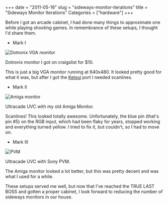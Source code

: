 +++
date = "2011-05-16"
slug = "sideways-monitor-iterations"
title = "Sideways Monitor Iterations"
Categories = ["hardware"]
+++

Before I got an arcade cabinet, I had done many things to approximate one while playing shooting games.  In remembrance of these setups, I thought I'd share them.

* Mark I

![Dotronix VGA monitor](/images/IMG_1212.jpg)
  

Dotronix monitor I got on craigslist for $10.
  
This is just a big VGA monitor running at 640x480.  It looked pretty good for what it was, but after I got the [Ketsui](http://en.wikipedia.org/wiki/Ketsui:_Kizuna_Jigoku_Tachi) port I needed scanlines.

* Mark II

![Amiga monitor](/images/IMG_1357.jpg)

Ultracade UVC with my old Amiga Monitor.
  
Scanlines!  This looked totally awesome.  Unfortunately, the blue pin (that's pin #5) on the RGB input, which had been flaky for years, stopped working and everything turned yellow. I tried to fix it, but couldn't, so I had to move on.

* Mark III

![PVM](/images/IMG_0752.jpg)

Ultracade UVC with Sony PVM.
  
The Amiga monitor looked a lot better, but this was pretty decent and was what I used for a while.

These setups served me well, but now that I've reached the TRUE LAST BOSS and gotten a proper cabinet, I look forward to reducing the number of sideways monitors in our house.
